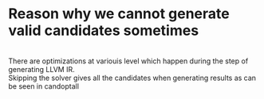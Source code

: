 # Reason why we cannot generate valid candidates sometimes

<br />There are optimizations at variouis level which happen during the step of generating LLVM IR.
<br />Skipping the solver gives all the candidates when generating results as can be seen in candoptall
